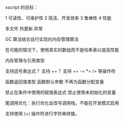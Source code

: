 xscript 的目标：

1 可读性、可维护性
2 简洁、开发效率
3 鲁棒性
4 性能

多文件
热更新
异常

GC 算法结合自行实现的内存管理算法

在可能的情况下，使用真实的数组而不是哈希表以提高性能

内存管理与引用类型

支持逗号表达式？
支持 ++？
支持 += -= *= /= 等操作符

函数返回值类型
函数默认参数
不再为函数分配变量

禁止在条件中使用的赋值表达式
禁止使用未初始化的变量

尾调用优化：执行优化会改写调用栈，不能在开发模式启用

支持使用 (+) 操作符进行字符串拼接。